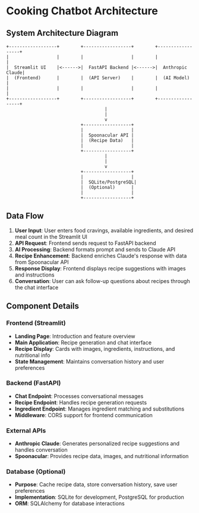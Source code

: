 # Cooking Chatbot Architecture

## System Architecture Diagram

```
+------------------+        +------------------+        +------------------+
|                  |        |                  |        |                  |
|  Streamlit UI    |<------>|  FastAPI Backend |<------>|  Anthropic Claude|
|  (Frontend)      |        |  (API Server)    |        |  (AI Model)      |
|                  |        |                  |        |                  |
+------------------+        +------------------+        +------------------+
                                     |
                                     |
                                     v
                            +------------------+
                            |                  |
                            |  Spoonacular API |
                            |  (Recipe Data)   |
                            |                  |
                            +------------------+
                                     |
                                     |
                                     v
                            +------------------+
                            |                  |
                            |  SQLite/PostgreSQL|
                            |  (Optional)      |
                            |                  |
                            +------------------+
```

## Data Flow

1. **User Input**: User enters food cravings, available ingredients, and desired meal count in the Streamlit UI
2. **API Request**: Frontend sends request to FastAPI backend
3. **AI Processing**: Backend formats prompt and sends to Claude API
4. **Recipe Enhancement**: Backend enriches Claude's response with data from Spoonacular API
5. **Response Display**: Frontend displays recipe suggestions with images and instructions
6. **Conversation**: User can ask follow-up questions about recipes through the chat interface

## Component Details

### Frontend (Streamlit)
- **Landing Page**: Introduction and feature overview
- **Main Application**: Recipe generation and chat interface
- **Recipe Display**: Cards with images, ingredients, instructions, and nutritional info
- **State Management**: Maintains conversation history and user preferences

### Backend (FastAPI)
- **Chat Endpoint**: Processes conversational messages
- **Recipe Endpoint**: Handles recipe generation requests
- **Ingredient Endpoint**: Manages ingredient matching and substitutions
- **Middleware**: CORS support for frontend communication

### External APIs
- **Anthropic Claude**: Generates personalized recipe suggestions and handles conversation
- **Spoonacular**: Provides recipe data, images, and nutritional information

### Database (Optional)
- **Purpose**: Cache recipe data, store conversation history, save user preferences
- **Implementation**: SQLite for development, PostgreSQL for production
- **ORM**: SQLAlchemy for database interactions